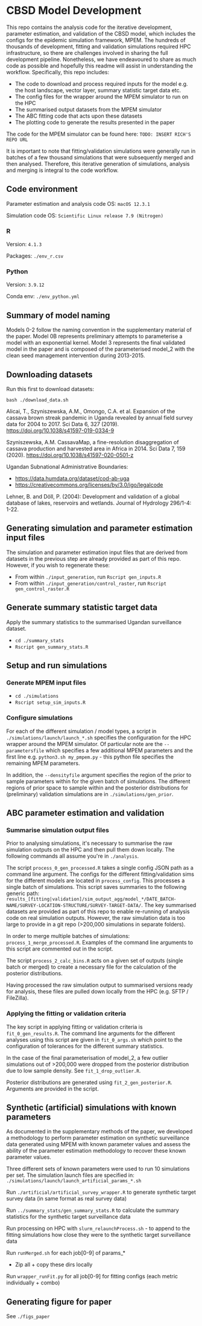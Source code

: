 # CBSD Model Development

This repo contains the analysis code for the iterative development, parameter estimation, and validation of the CBSD model, which includes the configs for the epidemic simulation framework, MPEM. The hundreds of thousands of development, fitting and validation simulations required HPC infrastructure, so there are challenges involved in sharing the full development pipeline. Nonetheless, we have endeavoured to share as much code as possible and hopefully this readme will assist in understanding the workflow. Specifically, this repo includes:

- The code to download and process required inputs for the model e.g. the host landscape, vector layer, summary statistic target data etc.
- The config files for the wrapper around the MPEM simulator to run on the HPC
- The summarised output datasets from the MPEM simulator
- The ABC fitting code that acts upon these datasets
- The plotting code to generate the results presented in the paper

The code for the MPEM simulator can be found here: `TODO: INSERT RICH'S REPO URL`

It is important to note that fitting/validation simulations were generally run in batches of a few thousand simulations that were subsequently merged and then analysed. Therefore, this iterative generation of simulations, analysis and merging is integral to the code workflow.

## Code environment

Parameter estimation and analysis code OS: `macOS 12.3.1`

Simulation code OS: `Scientific Linux release 7.9 (Nitrogen)`

### R

Version: `4.1.3`

Packages: `./env_r.csv`

### Python

Version: `3.9.12`

Conda env: `./env_python.yml` 

## Summary of model naming

Models 0-2 follow the naming convention in the supplementary material of the paper. Model 0B represents preliminary attempts to parameterise a model with an exponential kernel. Model 3 represents the final validated model in the paper and is composed of the parameterised model_2 with the clean seed management intervention during 2013-2015. 

## Downloading datasets

Run this first to download datasets:

`bash ./download_data.sh`

Alicai, T., Szyniszewska, A.M., Omongo, C.A. et al. Expansion of the cassava brown streak pandemic in Uganda revealed by annual field survey data for 2004 to 2017. Sci Data 6, 327 (2019). https://doi.org/10.1038/s41597-019-0334-9

Szyniszewska, A.M. CassavaMap, a fine-resolution disaggregation of cassava production and harvested area in Africa in 2014. Sci Data 7, 159 (2020). https://doi.org/10.1038/s41597-020-0501-z

Ugandan Subnational Administrative Boundaries:
- https://data.humdata.org/dataset/cod-ab-uga
- https://creativecommons.org/licenses/by/3.0/igo/legalcode

Lehner, B. and Döll, P. (2004): Development and validation of a global database of lakes, reservoirs and wetlands. Journal of Hydrology 296/1-4: 1-22.

## Generating simulation and parameter estimation input files

The simulation and parameter estimation input files that are derived from datasets in the previous step are already provided as part of this repo. However, if you wish to regenerate these:

- From within `./input_generation`, run `Rscript gen_inputs.R`
- From within `./input_generation/control_raster`, run `Rscript gen_control_raster.R`

## Generate summary statistic target data

Apply the summary statistics to the summarised Ugandan surveillance dataset.

- `cd ./summary_stats`
- `Rscript gen_summary_stats.R`

## Setup and run simulations

### Generate MPEM input files

- `cd ./simulations`
- `Rscript setup_sim_inputs.R`

### Configure simulations

For each of the different simulation / model types, a script in `./simulations/launch/launch_*.sh` specifies the configuration for the HPC wrapper around the MPEM simulator. Of particular note are the `--parametersfile` which specifies a few additional MPEM parameters and the first line e.g. `python3.sh my_pmpem.py` - this python file specifies the remaining MPEM parameters. 

In addition, the `--densityfile` argument specifies the region of the prior to sample parameters within for the given batch of simulations. The different regions of prior space to sample within and the posterior distributions for (preliminary) validation simulations are in `./simulations/gen_prior`.

## ABC parameter estimation and validation

### Summarise simulation output files

Prior to analysing simulations, it's necessary to summarise the raw simulation outputs on the HPC and then pull them down locally. The following commands all assume you're in `./analysis`.

The script `process_0_gen_processed.R` takes a single config JSON path as a command line argument. The configs for the different fitting/validation sims for the different models are located in `process_config`. This processes a single batch of simulations. This script saves summaries to the following generic path: `results_[fitting|validation]/sim_output_agg/model_*/DATE_BATCH-NAME/SURVEY-LOCATION-STRUCTURE/SURVEY-TARGET-DATA/`. The key summarised datasets are provided as part of this repo to enable re-running of analysis code on real simulation outputs. However, the raw simulation data is too large to provide in a git repo (>200,000 simulations in separate folders).

In order to merge multiple batches of simulations: `process_1_merge_processed.R`. Examples of the command line arguments to this script are commented out in the script.

The script `process_2_calc_bins.R` acts on a given set of outputs (single batch or merged) to create a necessary file for the calculation of the posterior distributions.

Having processed the raw simulation output to summarised versions ready for analysis, these files are pulled down locally from the HPC (e.g. SFTP / FileZilla).

### Applying the fitting or validation criteria

The key script in applying fitting or validation criteria is `fit_0_gen_results.R`. The command line arguments for the different analyses using this script are given in `fit_0_args.sh` which point to the configuration of tolerances for the different summary statistics.

In the case of the final parameterisation of model_2, a few outlier simulations out of >200,000 were dropped from the posterior distribution due to low sample density. See `fit_1_drop_outlier.R`.

Posterior distributions are generated using `fit_2_gen_posterior.R`. Arguments are provided in the script.

## Synthetic (artificial) simulations with known parameters

As documented in the supplementary methods of the paper, we developed a methodology to perform parameter estimation on synthetic surveillance data generated using MPEM with known parameter values and assess the ability of the parameter estimation methodology to recover these known parameter values.

Three different sets of known parameters were used to run 10 simulations per set. The simulation launch files are specified in: `./simulations/launch/launch_artificial_params_*.sh`

Run `./artificial/artificial_survey_wrapper.R` to generate synthetic target survey data (in same format as real survey data)

Run `../summary_stats/gen_summary_stats.R` to calculate the summary statistics for the synthetic target surveillance data

Run processing on HPC with `slurm_relaunchProcess.sh` - to append to the fitting simulations how close they were to the synthetic target surveillance data

Run `runMerged.sh` for each job[0-9] of params_*
- Zip all + copy these dirs locally

Run `wrapper_runFit.py` for all job[0-9] for fitting configs (each metric individually + combo)

## Generating figure for paper

See `./figs_paper`
